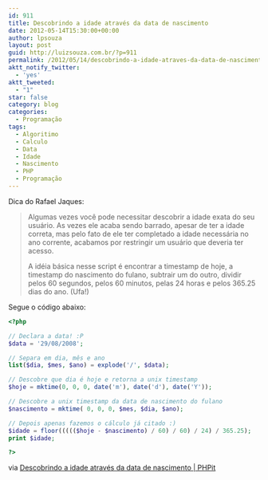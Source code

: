 ```yaml
---
id: 911
title: Descobrindo a idade através da data de nascimento
date: 2012-05-14T15:30:00+00:00
author: lpsouza
layout: post
guid: http://luizsouza.com.br/?p=911
permalink: /2012/05/14/descobrindo-a-idade-atraves-da-data-de-nascimento-phpit/
aktt_notify_twitter:
  - 'yes'
aktt_tweeted:
  - "1"
star: false
category: blog
categories:
  - Programação
tags:
  - Algoritimo
  - Calculo
  - Data
  - Idade
  - Nascimento
  - PHP
  - Programação
---
```

Dica do Rafael Jaques:

> Algumas vezes você pode necessitar descobrir a idade exata do seu usuário. As vezes ele acaba sendo barrado, apesar de ter a idade correta, mas pelo fato de ele ter completado a idade necessária no ano corrente, acabamos por restringir um usuário que deveria ter acesso.
>
> A idéia básica nesse script é encontrar a timestamp de hoje, a timestamp do nascimento do fulano, subtrair um do outro, dividir pelos 60 segundos, pelos 60 minutos, pelas 24 horas e pelos 365.25 dias do ano. (Ufa!)

Segue o código abaixo:

```php
<?php

// Declara a data! :P
$data = '29/08/2008';

// Separa em dia, mês e ano
list($dia, $mes, $ano) = explode('/', $data);

// Descobre que dia é hoje e retorna a unix timestamp
$hoje = mktime(0, 0, 0, date('m'), date('d'), date('Y'));

// Descobre a unix timestamp da data de nascimento do fulano
$nascimento = mktime( 0, 0, 0, $mes, $dia, $ano);

// Depois apenas fazemos o cálculo já citado :)
$idade = floor((((($hoje - $nascimento) / 60) / 60) / 24) / 365.25);
print $idade;

?>
```

via [Descobrindo a idade através da data de nascimento | PHPit](http://www.phpit.com.br/artigos/descobrindo-a-idade-atraves-da-data-de-nascimento.phpit)
